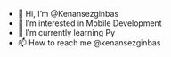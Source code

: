 - 👋 Hi, I’m @Kenansezginbas
- 👀 I’m interested in Mobile Development
- 🌱 I’m currently learning Py
- 📫 How to reach me @kenansezginbas

<!---
Kenansezginbas/Kenansezginbas is a ✨ special ✨ repository because its `README.md` (this file) appears on your GitHub profile.
You can click the Preview link to take a look at your changes.
--->
